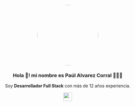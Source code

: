 <p align="center" width="300">
   <img align="center" width="200" src="https://avatars.githubusercontent.com/u/5975878?v=4" style="border-radius: 50%;" />
   <h3 align="center">Hola 👋! mi nombre es Paúl Alvarez Corral 👨🏻‍💻</h3>
</p>

<p align="center">Soy <strong>Desarrollador Full Stack</strong> con más de 12 años experiencia.</p>
<p align="center">
  <a href="https://www.instagram.com/gatoalvarezc/" target="blank" style="color:#fff;">
    <img align="center" src="https://upload.wikimedia.org/wikipedia/commons/thumb/e/e7/Instagram_logo_2016.svg/2048px-Instagram_logo_2016.svg.png" alt="paulalvarezc" height="28px" width="28px" />
  </a>
</p>
